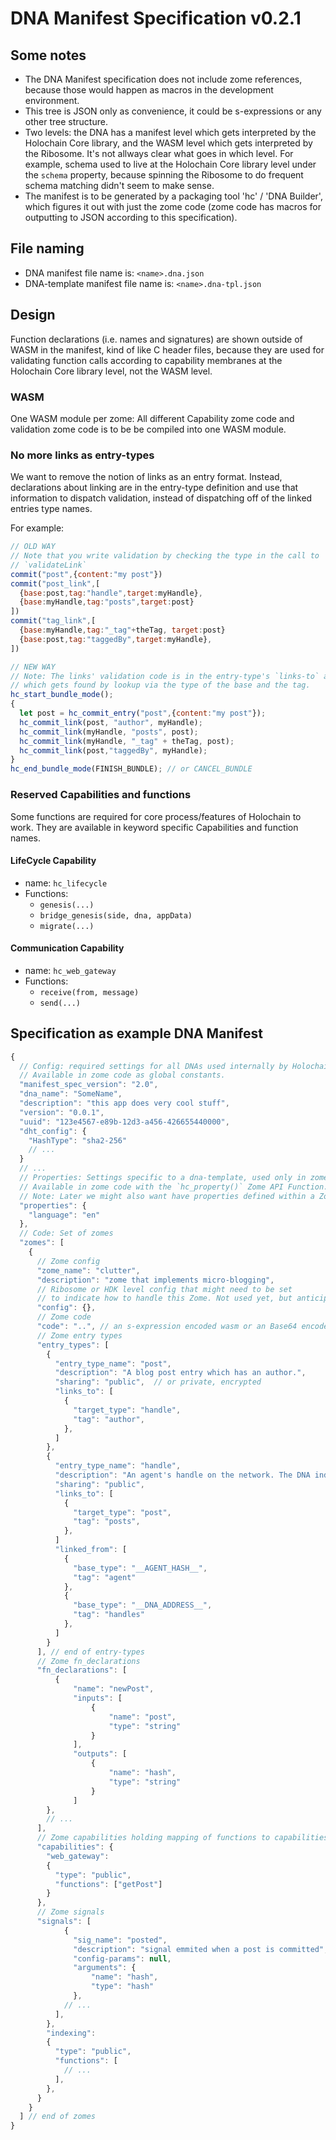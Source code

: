 # DNA Manifest Specification v0.2.1

## Some notes
- The DNA Manifest specification does not include zome references, because those would happen as macros in the development environment.
- This tree is JSON only as convenience, it could be s-expressions or any other tree structure.
- Two levels: the DNA has a manifest level which gets interpreted by the Holochain Core library, and the WASM level which gets interpreted by the Ribosome.
It's not allways clear what goes in which level. For example, schema used to live at the Holochain Core library level under the `schema` property, because spinning the Ribosome to do frequent schema matching didn't seem to make sense.
- The manifest is to be generated by a packaging tool 'hc' / 'DNA Builder', which figures it out with just the zome code (zome code has macros for outputting to JSON according to this specification).

## File naming

- DNA manifest file name is: `<name>.dna.json`
- DNA-template manifest file name is: `<name>.dna-tpl.json`

## Design
Function declarations (i.e. names and signatures) are shown outside of WASM in the manifest, kind of like C header files, because they are used for validating function calls according to capability membranes at the Holochain Core library level, not the WASM level.

### WASM
One WASM module per zome: All different Capability zome code and validation zome code is to be be compiled into one WASM module.

### No more links as entry-types

We want to remove the notion of links as an entry format.
Instead, declarations about linking are in the entry-type definition and use that information to dispatch validation, instead of dispatching off of the linked entries type names.

For example:

``` javascript
// OLD WAY
// Note that you write validation by checking the type in the call to
// `validateLink`
commit("post",{content:"my post"})
commit("post_link",[
  {base:post,tag:"handle",target:myHandle},
  {base:myHandle,tag:"posts",target:post}
])
commit("tag_link",[
  {base:myHandle,tag:"_tag"+theTag, target:post}
  {base:post,tag:"taggedBy",target:myHandle},
])

// NEW WAY
// Note: The links' validation code is in the entry-type's `links-to` and `links-from` block
// which gets found by lookup via the type of the base and the tag.
hc_start_bundle_mode();
{
  let post = hc_commit_entry("post",{content:"my post"});
  hc_commit_link(post, "author", myHandle);
  hc_commit_link(myHandle, "posts", post);
  hc_commit_link(myHandle, "_tag" + theTag, post);
  hc_commit_link(post,"taggedBy", myHandle);
}
hc_end_bundle_mode(FINISH_BUNDLE); // or CANCEL_BUNDLE
```

### Reserved Capabilities and functions

Some functions are required for core process/features of Holochain to work.
They are available in keyword specific Capabilities and function names.

#### LifeCycle Capability

- name: `hc_lifecycle`
- Functions:
  - `genesis(...)`
  - `bridge_genesis(side, dna, appData)`
  - `migrate(...)`

#### Communication Capability

- name: `hc_web_gateway`
- Functions:
  - `receive(from, message)`
  - `send(...)`

## Specification as example DNA Manifest

``` javascript
{
  // Config: required settings for all DNAs used internally by Holochain Core.
  // Available in zome code as global constants.
  "manifest_spec_version": "2.0",
  "dna_name": "SomeName",
  "description": "this app does very cool stuff",
  "version": "0.0.1",
  "uuid": "123e4567-e89b-12d3-a456-426655440000",
  "dht_config": {
    "HashType": "sha2-256"
    // ...
  }
  // ...
  // Properties: Settings specific to a dna-template, used only in zome code.
  // Available in zome code with the `hc_property()` Zome API Function.
  // Note: Later we might also want have properties defined within a Zome, and possibly move this part.
  "properties": {
    "language": "en"
  },
  // Code: Set of zomes
  "zomes": [
    {
      // Zome config
      "zome_name": "clutter",
      "description": "zome that implements micro-blogging",
      // Ribosome or HDK level config that might need to be set
      // to indicate how to handle this Zome. Not used yet, but anticipating.
      "config": {},
      // Zome code
      "code": "..", // an s-expression encoded wasm or an Base64 encoded wasm bytecode
      // Zome entry types
      "entry_types": [
        {
          "entry_type_name": "post",
          "description": "A blog post entry which has an author.",
          "sharing": "public",  // or private, encrypted
          "links_to": [
            {
              "target_type": "handle",
              "tag": "author",
            },
          ]
        },
        {
          "entry_type_name": "handle",
          "description": "An agent's handle on the network. The DNA indexes all the handles.",
          "sharing": "public",
          "links_to": [
            {
              "target_type": "post",
              "tag": "posts",
            },
          ]
          "linked_from": [
            {
              "base_type": "__AGENT_HASH__",
              "tag": "agent"
            },
            {
              "base_type": "__DNA_ADDRESS__",
              "tag": "handles"
            },
          ]
        }
      ], // end of entry-types
      // Zome fn_declarations
      "fn_declarations": [
          {
              "name": "newPost",
              "inputs": [
                  {
                      "name": "post",
                      "type": "string"
                  }
              ],
              "outputs": [
                  {
                      "name": "hash",
                      "type": "string"
                  }
              ]
        },
        // ...
      ],
      // Zome capabilities holding mapping of functions to capabilities
      "capabilities": {
        "web_gateway":
        {
          "type": "public",
          "functions": ["getPost"]
        }
      },
      // Zome signals
      "signals": [
            {
              "sig_name": "posted",
              "description": "signal emmited when a post is committed",
              "config-params": null,
              "arguments": {
                  "name": "hash",
                  "type": "hash"
              },
            // ...
          ],
        },
        "indexing":
        {
          "type": "public",
          "functions": [
            // ...
          ],
        },
      }
    }
  ] // end of zomes
}
```
